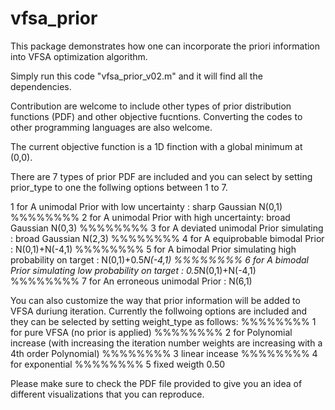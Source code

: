 # vfsa_prior

This package demonstrates how one can incorporate the priori information into VFSA optimization algorithm. 

Simply run this code "vfsa_prior_v02.m" and it will find all the dependencies.

Contribution are welcome to include other types of prior distribution functions (PDF) and other objective fucntions.
Converting the codes to other programming languages are also welcome.

The current objective function is a 1D finction with a global minimum at (0,0).

There are 7 types of prior PDF are included and you can select by setting prior_type to one the follwing options between 1 to 7. 

1 for A unimodal Prior with low uncertainty :  sharp Gaussian N(0,1)
%%%%%%%% 2 for A unimodal Prior with high uncertainty: broad Gaussian N(0,3)
%%%%%%%% 3 for A deviated unimodal Prior simulating : broad Gaussian N(2,3)
%%%%%%%% 4 for A equiprobable bimodal Prior : N(0,1)+N(-4,1)
%%%%%%%% 5 for A bimodal Prior simulating high probability on target : N(0,1)+0.5*N(-4,1)
%%%%%%%% 6 for A bimodal Prior simulating low probability on target : 0.5*N(0,1)+N(-4,1)
%%%%%%%% 7 for An erroneous unimodal Prior  : N(6,1)


You can also customize the way that prior information will be added to VFSA duriung iteration. Currently the follwoing options are included and they can be selected by setting weight_type as follows:
%%%%%%%% 1 for pure VFSA (no prior is applied)
%%%%%%%% 2 for Polynomial increase (with increasing the iteration number weights are increasing with a 4th order Polynomial)
%%%%%%%% 3 linear incease 
%%%%%%%% 4 for exponential
%%%%%%%% 5 fixed weigth 0.50 


Please make sure to check the PDF file provided to give you an idea of different visualizations that you can reproduce.



